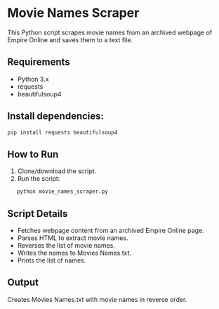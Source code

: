 # Movie Names Scraper
This Python script scrapes movie names from an archived webpage of Empire Online and saves them to a text file.

## Requirements
- Python 3.x
- requests
- beautifulsoup4
## Install dependencies:
```bash
pip install requests beautifulsoup4
```
## How to Run
1. Clone/download the script.
2. Run the script:
```bash
   python movie_names_scraper.py
```
## Script Details
- Fetches webpage content from an archived Empire Online page.
- Parses HTML to extract movie names.
- Reverses the list of movie names.
- Writes the names to Movies Names.txt.
- Prints the list of names.
## Output
Creates Movies Names.txt with movie names in reverse order.

